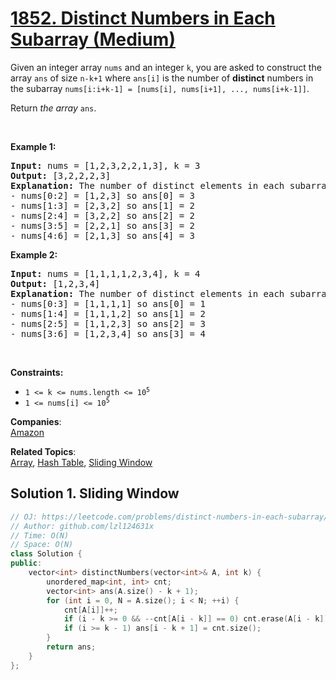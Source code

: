 # [1852. Distinct Numbers in Each Subarray (Medium)](https://leetcode.com/problems/distinct-numbers-in-each-subarray/)

<p>Given an integer array <code>nums</code> and an integer <code>k</code>, you are asked to construct the array <code>ans</code> of size <code>n-k+1</code> where <code>ans[i]</code> is the number of <strong>distinct</strong> numbers in the subarray <code>nums[i:i+k-1] = [nums[i], nums[i+1], ..., nums[i+k-1]]</code>.</p>

<p>Return <em>the array </em><code>ans</code>.</p>

<p>&nbsp;</p>
<p><strong>Example 1:</strong></p>

<pre><strong>Input:</strong> nums = [1,2,3,2,2,1,3], k = 3
<strong>Output:</strong> [3,2,2,2,3]
<strong>Explanation: </strong>The number of distinct elements in each subarray goes as follows:
- nums[0:2] = [1,2,3] so ans[0] = 3
- nums[1:3] = [2,3,2] so ans[1] = 2
- nums[2:4] = [3,2,2] so ans[2] = 2
- nums[3:5] = [2,2,1] so ans[3] = 2
- nums[4:6] = [2,1,3] so ans[4] = 3
</pre>

<p><strong>Example 2:</strong></p>

<pre><strong>Input:</strong> nums = [1,1,1,1,2,3,4], k = 4
<strong>Output:</strong> [1,2,3,4]
<strong>Explanation: </strong>The number of distinct elements in each subarray goes as follows:
- nums[0:3] = [1,1,1,1] so ans[0] = 1
- nums[1:4] = [1,1,1,2] so ans[1] = 2
- nums[2:5] = [1,1,2,3] so ans[2] = 3
- nums[3:6] = [1,2,3,4] so ans[3] = 4
</pre>

<p>&nbsp;</p>
<p><strong>Constraints:</strong></p>

<ul>
	<li><code>1 &lt;= k &lt;= nums.length &lt;= 10<sup>5</sup></code></li>
	<li><code>1 &lt;= nums[i] &lt;= 10<sup>5</sup></code></li>
</ul>

**Companies**:  
[Amazon](https://leetcode.com/company/amazon)

**Related Topics**:  
[Array](https://leetcode.com/tag/array/), [Hash Table](https://leetcode.com/tag/hash-table/), [Sliding Window](https://leetcode.com/tag/sliding-window/)

## Solution 1. Sliding Window

```cpp
// OJ: https://leetcode.com/problems/distinct-numbers-in-each-subarray/
// Author: github.com/lzl124631x
// Time: O(N)
// Space: O(N)
class Solution {
public:
    vector<int> distinctNumbers(vector<int>& A, int k) {
        unordered_map<int, int> cnt;
        vector<int> ans(A.size() - k + 1);
        for (int i = 0, N = A.size(); i < N; ++i) {
            cnt[A[i]]++;
            if (i - k >= 0 && --cnt[A[i - k]] == 0) cnt.erase(A[i - k]);
            if (i >= k - 1) ans[i - k + 1] = cnt.size();
        }
        return ans;
    }
};
```